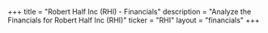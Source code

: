 +++
title = "Robert Half Inc (RHI) - Financials"
description = "Analyze the Financials for Robert Half Inc (RHI)"
ticker = "RHI"
layout = "financials"
+++

